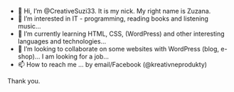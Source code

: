 - 👋 Hi, I’m @CreativeSuzi33. It is my nick. My right name is Zuzana.
- 👀 I’m interested in IT - programming, reading books and listening music...
- 🌱 I’m currently learning HTML, CSS, (WordPress) and other interesting languages and technologies...
- 💞️ I’m looking to collaborate on some websites with WordPress (blog, e-shop)... I am looking for a job...
- 📫 How to reach me ... by email/Facebook (@kreativneprodukty)

<!---
CreativeSuzi33/CreativeSuzi33 is a ✨ special ✨ repository because its `README.md` (this file) appears on your GitHub profile.
You can click the Preview link to take a look at your changes.
--->
Thank you.
